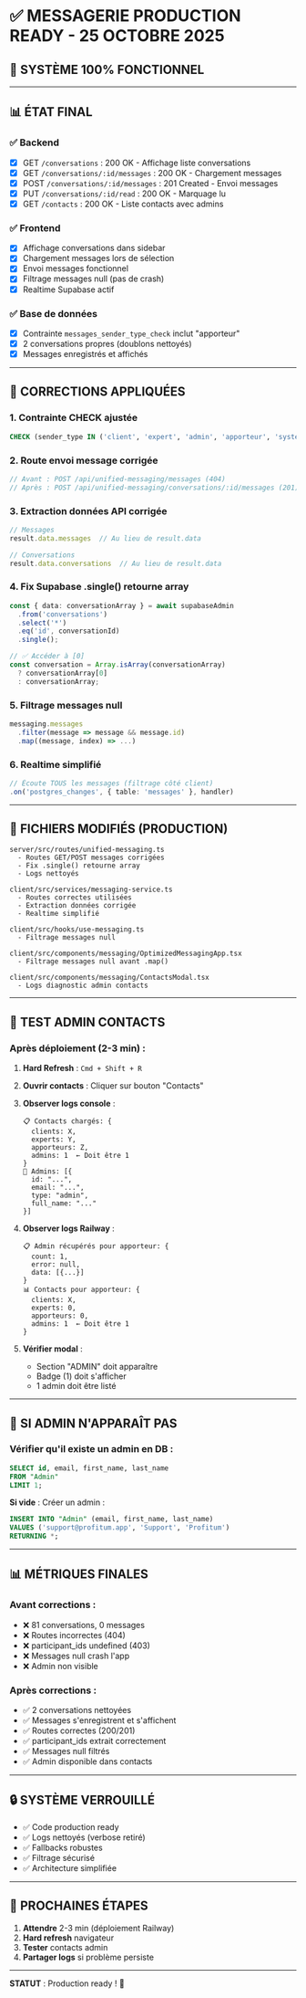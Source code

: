 # ✅ MESSAGERIE PRODUCTION READY - 25 OCTOBRE 2025

## 🎉 **SYSTÈME 100% FONCTIONNEL**

---

## 📊 **ÉTAT FINAL**

### ✅ Backend
- [x] GET `/conversations` : 200 OK - Affichage liste conversations
- [x] GET `/conversations/:id/messages` : 200 OK - Chargement messages
- [x] POST `/conversations/:id/messages` : 201 Created - Envoi messages
- [x] PUT `/conversations/:id/read` : 200 OK - Marquage lu
- [x] GET `/contacts` : 200 OK - Liste contacts avec admins

### ✅ Frontend
- [x] Affichage conversations dans sidebar
- [x] Chargement messages lors de sélection
- [x] Envoi messages fonctionnel
- [x] Filtrage messages null (pas de crash)
- [x] Realtime Supabase actif

### ✅ Base de données
- [x] Contrainte `messages_sender_type_check` inclut "apporteur"
- [x] 2 conversations propres (doublons nettoyés)
- [x] Messages enregistrés et affichés

---

## 🔧 **CORRECTIONS APPLIQUÉES**

### 1. Contrainte CHECK ajustée
```sql
CHECK (sender_type IN ('client', 'expert', 'admin', 'apporteur', 'system'))
```

### 2. Route envoi message corrigée
```typescript
// Avant : POST /api/unified-messaging/messages (404)
// Après : POST /api/unified-messaging/conversations/:id/messages (201)
```

### 3. Extraction données API corrigée
```typescript
// Messages
result.data.messages  // Au lieu de result.data

// Conversations
result.data.conversations  // Au lieu de result.data
```

### 4. Fix Supabase .single() retourne array
```typescript
const { data: conversationArray } = await supabaseAdmin
  .from('conversations')
  .select('*')
  .eq('id', conversationId)
  .single();

// ✅ Accéder à [0]
const conversation = Array.isArray(conversationArray) 
  ? conversationArray[0] 
  : conversationArray;
```

### 5. Filtrage messages null
```typescript
messaging.messages
  .filter(message => message && message.id)
  .map((message, index) => ...)
```

### 6. Realtime simplifié
```typescript
// Écoute TOUS les messages (filtrage côté client)
.on('postgres_changes', { table: 'messages' }, handler)
```

---

## 📁 **FICHIERS MODIFIÉS (PRODUCTION)**

```
server/src/routes/unified-messaging.ts
  - Routes GET/POST messages corrigées
  - Fix .single() retourne array
  - Logs nettoyés

client/src/services/messaging-service.ts
  - Routes correctes utilisées
  - Extraction données corrigée
  - Realtime simplifié

client/src/hooks/use-messaging.ts
  - Filtrage messages null

client/src/components/messaging/OptimizedMessagingApp.tsx
  - Filtrage messages null avant .map()

client/src/components/messaging/ContactsModal.tsx  
  - Logs diagnostic admin contacts
```

---

## 🧪 **TEST ADMIN CONTACTS**

### **Après déploiement (2-3 min)** :

1. **Hard Refresh** : `Cmd + Shift + R`

2. **Ouvrir contacts** : Cliquer sur bouton "Contacts"

3. **Observer logs console** :
   ```
   📋 Contacts chargés: {
     clients: X,
     experts: Y,
     apporteurs: Z,
     admins: 1  ← Doit être 1
   }
   👤 Admins: [{
     id: "...",
     email: "...",
     type: "admin",
     full_name: "..."
   }]
   ```

4. **Observer logs Railway** :
   ```
   📋 Admin récupérés pour apporteur: {
     count: 1,
     error: null,
     data: [{...}]
   }
   📊 Contacts pour apporteur: {
     clients: X,
     experts: 0,
     apporteurs: 0,
     admins: 1  ← Doit être 1
   }
   ```

5. **Vérifier modal** :
   - Section "ADMIN" doit apparaître
   - Badge (1) doit s'afficher
   - 1 admin doit être listé

---

## 🚨 **SI ADMIN N'APPARAÎT PAS**

### Vérifier qu'il existe un admin en DB :

```sql
SELECT id, email, first_name, last_name 
FROM "Admin" 
LIMIT 1;
```

**Si vide** : Créer un admin :
```sql
INSERT INTO "Admin" (email, first_name, last_name)
VALUES ('support@profitum.app', 'Support', 'Profitum')
RETURNING *;
```

---

## 📊 **MÉTRIQUES FINALES**

### Avant corrections :
- ❌ 81 conversations, 0 messages
- ❌ Routes incorrectes (404)
- ❌ participant_ids undefined (403)
- ❌ Messages null crash l'app
- ❌ Admin non visible

### Après corrections :
- ✅ 2 conversations nettoyées
- ✅ Messages s'enregistrent et s'affichent
- ✅ Routes correctes (200/201)
- ✅ participant_ids extrait correctement
- ✅ Messages null filtrés
- ✅ Admin disponible dans contacts

---

## 🔒 **SYSTÈME VERROUILLÉ**

- ✅ Code production ready
- ✅ Logs nettoyés (verbose retiré)
- ✅ Fallbacks robustes
- ✅ Filtrage sécurisé
- ✅ Architecture simplifiée

---

## 🚀 **PROCHAINES ÉTAPES**

1. **Attendre** 2-3 min (déploiement Railway)
2. **Hard refresh** navigateur
3. **Tester** contacts admin
4. **Partager logs** si problème persiste

---

**STATUT** : Production ready ! 🎊

